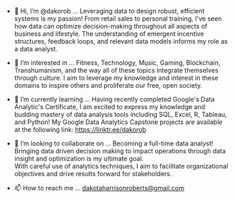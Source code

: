 - 👋 Hi, I’m @dakorob ... 
Leveraging data to design robust, efficient systems is my passion! 
From retail sales to personal training, I've seen how data can optimize decision-making throughout all aspects of business and lifestyle. 
The understanding of emergent incentive structures, feedback loops, and relevant data models informs my role as a data analyst.

- 👀 I’m interested in ...
Fitness, Technology, Music, Gaming, Blockchain, Transhumanism, and the way all of these topics integrate themselves through culture.
I aim to leverage my knowledge and interest in these domains to inspire others and proliferate our free, open society.

- 🌱 I’m currently learning ...
Having recently completed Google's Data Analytic's Certificate, I am excited to express my knowledge and budding mastery of data analysis tools including SQL, Excel, R, Tableau, and Python!
My Google Data Analytics Capstone projects are available at the following link:
https://linktr.ee/dakorob

- 💞️ I’m looking to collaborate on ...
Becoming a full-time data analyst!  
Bringing data driven decision making to impact operations through data insight and optimization is my ultimate goal.  
With careful use of analytics techniques, I aim to facilitate organizational objectives and drive results forward for stakeholders.

- 📫 How to reach me ...
dakotaharrisonroberts@gmail.com

<!---
dakorob/dakorob is a ✨ special ✨ repository because its `README.md` (this file) appears on your GitHub profile.
You can click the Preview link to take a look at your changes.
--->
